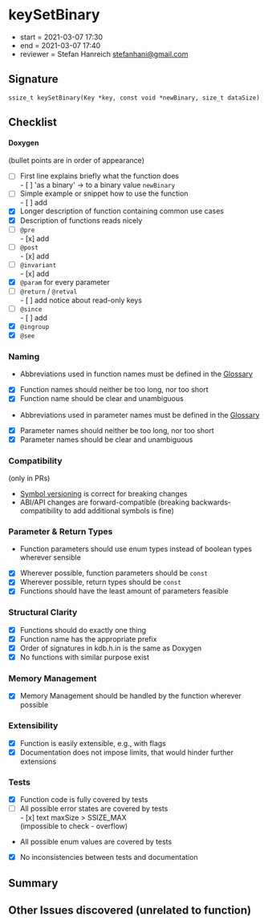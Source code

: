 # keySetBinary

- start = 2021-03-07 17:30
- end = 2021-03-07 17:40
- reviewer = Stefan Hanreich <stefanhani@gmail.com>

## Signature

`ssize_t keySetBinary(Key *key, const void *newBinary, size_t dataSize)`

## Checklist

#### Doxygen

(bullet points are in order of appearance)

- [ ] First line explains briefly what the function does  
       - [ ] 'as a binary' -> to a binary value `newBinary`
- [ ] Simple example or snippet how to use the function  
       - [ ] add
- [x] Longer description of function containing common use cases
- [x] Description of functions reads nicely
- [ ] `@pre`  
       - [x] add
- [ ] `@post`  
       - [x] add
- [ ] `@invariant`  
       - [x] add
- [x] `@param` for every parameter
- [ ] `@return` / `@retval`  
       - [ ] add notice about read-only keys
- [ ] `@since`  
       - [ ] add
- [x] `@ingroup`
- [x] `@see`

### Naming

- Abbreviations used in function names must be defined in the
  [Glossary](/doc/help/elektra-glossary.md)
- [x] Function names should neither be too long, nor too short
- [x] Function name should be clear and unambiguous
- Abbreviations used in parameter names must be defined in the
  [Glossary](/doc/help/elektra-glossary.md)
- [x] Parameter names should neither be too long, nor too short
- [x] Parameter names should be clear and unambiguous

### Compatibility

(only in PRs)

- [Symbol versioning](/doc/dev/symbol-versioning.md)
  is correct for breaking changes
- ABI/API changes are forward-compatible (breaking backwards-compatibility
  to add additional symbols is fine)

### Parameter & Return Types

- Function parameters should use enum types instead of boolean types
  wherever sensible
- [x] Wherever possible, function parameters should be `const`
- [x] Wherever possible, return types should be `const`
- [x] Functions should have the least amount of parameters feasible

### Structural Clarity

- [x] Functions should do exactly one thing
- [x] Function name has the appropriate prefix
- [x] Order of signatures in kdb.h.in is the same as Doxygen
- [x] No functions with similar purpose exist

### Memory Management

- [x] Memory Management should be handled by the function wherever possible

### Extensibility

- [x] Function is easily extensible, e.g., with flags
- [x] Documentation does not impose limits, that would hinder further extensions

### Tests

- [x] Function code is fully covered by tests
- [ ] All possible error states are covered by tests  
       - [x] text maxSize > SSIZE_MAX  
       (impossible to check - overflow)
- All possible enum values are covered by tests
- [x] No inconsistencies between tests and documentation

## Summary

## Other Issues discovered (unrelated to function)

